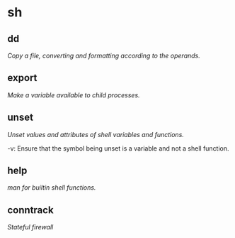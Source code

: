 # sh

## dd

_Copy a file, converting and formatting according to the operands._

## export

_Make a variable available to child processes._

## unset

_Unset values and attributes of shell variables and functions._

-v: Ensure that the symbol being unset is a variable and not a shell function.

## help

_man for builtin shell functions._

## conntrack

_Stateful firewall_
